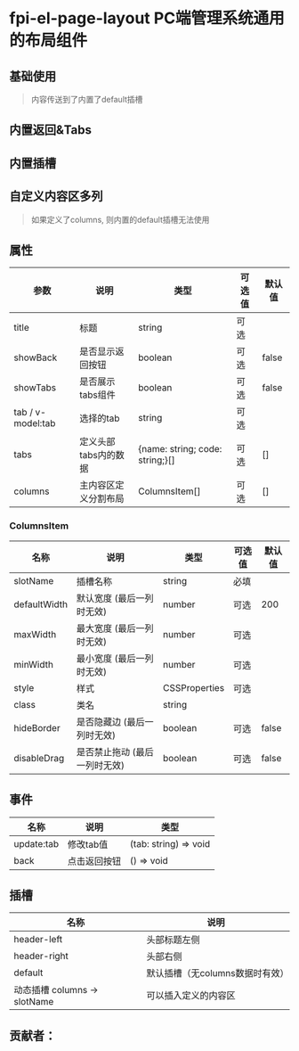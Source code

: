 # fpi-el-page-layout PC端管理系统通用的布局组件

## 基础使用
> 内容传送到了内置了default插槽
<demo src="./demos/demo1.vue"></demo>

## 内置返回&Tabs
<demo src="./demos/demo2.vue"></demo>

## 内置插槽
<demo src="./demos/demo3.vue"></demo>

## 自定义内容区多列
> 如果定义了columns, 则内置的default插槽无法使用
<demo src="./demos/demo4.vue"></demo>

## 属性
| 参数                      | 说明                                                     | 类型           | 可选值     | 默认值         |
| ------------------------ | -------------------------------------------------------- | ------------- | --------- | ------------- |
| title          | 标题          | string          |   可选       |          | 
| showBack         | 是否显示返回按钮          | boolean          | 可选         | false          | 
| showTabs         | 是否展示tabs组件          | boolean       |    可选     | false         | 
| tab / v-model:tab         | 选择的tab         | string          |     可选      |          | 
| tabs       | 定义头部tabs内的数据          | {name: string; code: string;}[]          |   可选       | []          | 
| columns       | 主内容区定义分割布局          | ColumnsItem[]          |    可选      | []          | 

### ColumnsItem
| 名称                      | 说明                                                     | 类型           | 可选值     | 默认值         |
| ------------------------ | -------------------------------------------------------- | ------------- | --------- | ------------- |
| slotName          | 插槽名称          | string          |    必填      |          | 
| defaultWidth         | 默认宽度  (最后一列时无效)        | number          | 可选         | 200          | 
| maxWidth         | 最大宽度   (最后一列时无效)       | number       |    可选       |          | 
| minWidth         | 最小宽度  (最后一列时无效)       | number          |     可选      |          | 
| style       | 样式          | CSSProperties          |    可选      |           | 
| class       | 类名          | string          |          |           | 
| hideBorder       | 是否隐藏边 (最后一列时无效)      | boolean          |      可选    |   false        | 
| disableDrag       | 是否禁止拖动 (最后一列时无效)         | boolean          |     可选     |    false       | 


## 事件
| 名称                      | 说明                                                     | 类型           |
| ------------------------ | -------------------------------------------------------- | ------------- |
| update:tab       | 修改tab值         | (tab: string) => void          |
| back      | 点击返回按钮         | () => void          |

## 插槽
| 名称                      | 说明                                                     |
| ------------------------ | -------------------------------------------------------- |
| header-left       | 头部标题左侧         |
| header-right       | 头部右侧         |
| default       | 默认插槽（无columns数据时有效）         |
| 动态插槽 columns -> slotName       | 可以插入定义的内容区        |
## 贡献者：
<ContributorView name="李国帝"></ContributorView>
